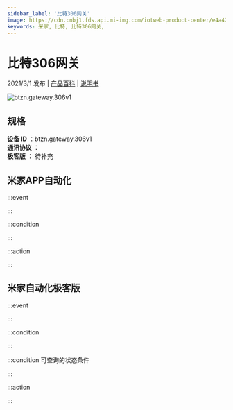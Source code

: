 ```yaml
---
sidebar_label: '比特306网关'
image: https://cdn.cnbj1.fds.api.mi-img.com/iotweb-product-center/e4a4210f997633d891a7026f848493de_569.png?GalaxyAccessKeyId=AKVGLQWBOVIRQ3XLEW&Expires=9223372036854775807&Signature=5SL4GqaMuOTZIU8Ojf9nPhY6XWw=
keywords: 米家, 比特, 比特306网关, 
---
```

# 比特306网关

2021/3/1 发布 | [产品百科](https://home.mi.com/webapp/content/baike/product/index.html?model=btzn.gateway.306v1/) | [说明书](https://home.mi.com/views/introduction.html?model=btzn.gateway.306v1&region=cn)

![btzn.gateway.306v1](https://cdn.cnbj1.fds.api.mi-img.com/iotweb-product-center/e4a4210f997633d891a7026f848493de_569.png?GalaxyAccessKeyId=AKVGLQWBOVIRQ3XLEW&Expires=9223372036854775807&Signature=5SL4GqaMuOTZIU8Ojf9nPhY6XWw=)

## 规格  
> 
**设备 ID** ：btzn.gateway.306v1  
**通讯协议** ：  
**极客版**  ： 待补充 


## 米家APP自动化  

:::event  

:::

:::condition  

:::

:::action   

:::

## 米家自动化极客版  

:::event  

:::

:::condition  

:::

:::condition 可查询的状态条件  

:::

:::action  

:::

        
